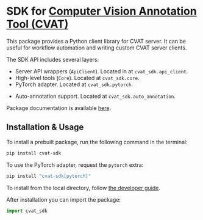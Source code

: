 # SDK for [Computer Vision Annotation Tool (CVAT)](https://github.com/cvat-ai/cvat)

This package provides a Python client library for CVAT server. It can be useful for
workflow automation and writing custom CVAT server clients.

The SDK API includes several layers:

- Server API wrappers (`ApiClient`). Located in at `cvat_sdk.api_client`.
- High-level tools (`Core`). Located at `cvat_sdk.core`.
- PyTorch adapter. Located at `cvat_sdk.pytorch`.
* Auto-annotation support. Located at `cvat_sdk.auto_annotation`.

Package documentation is available [here](https://opencv.github.io/cvat/docs/api_sdk/sdk).

## Installation & Usage

To install a prebuilt package, run the following command in the terminal:

```bash
pip install cvat-sdk
```

To use the PyTorch adapter, request the `pytorch` extra:

```bash
pip install "cvat-sdk[pytorch]"
```

To install from the local directory, follow [the developer guide](https://opencv.github.io/cvat/docs/api_sdk/sdk/developer_guide).

After installation you can import the package:

```python
import cvat_sdk
```
